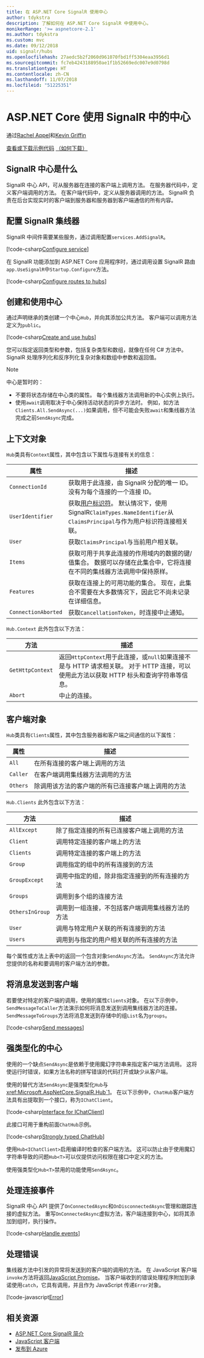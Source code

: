 ```yaml
---
title: 在 ASP.NET Core SignalR 使用中心
author: tdykstra
description: 了解如何在 ASP.NET Core SignalR 中使用中心。
monikerRange: '>= aspnetcore-2.1'
ms.author: tdykstra
ms.custom: mvc
ms.date: 09/12/2018
uid: signalr/hubs
ms.openlocfilehash: 27aedc5b2f2060d961070fbd1ff5304eaa3956d1
ms.sourcegitcommit: fc7eb4243188950ae1f1b52669edc007e9d0798d
ms.translationtype: HT
ms.contentlocale: zh-CN
ms.lasthandoff: 11/07/2018
ms.locfileid: "51225351"
---
```

# <a name="use-hubs-in-signalr-for-aspnet-core"></a>ASP.NET Core 使用 SignalR 中的中心

通过[Rachel Appel](https://twitter.com/rachelappel)和[Kevin Griffin](https://twitter.com/1kevgriff)

[查看或下载示例代码](https://github.com/aspnet/Docs/tree/master/aspnetcore/signalr/hubs/sample/ ) [（如何下载）](xref:index#how-to-download-a-sample)

## <a name="what-is-a-signalr-hub"></a>SignalR 中心是什么

SignalR 中心 API，可从服务器在连接的客户端上调用方法。 在服务器代码中，定义客户端调用的方法。 在客户端代码中，定义从服务器调用的方法。 SignalR 负责在后台实现实时的客户端到服务器和服务器到客户端通信的所有内容。

## <a name="configure-signalr-hubs"></a>配置 SignalR 集线器

SignalR 中间件需要某些服务，通过调用配置`services.AddSignalR`。

[!code-csharp[Configure service](hubs/sample/startup.cs?range=38)]

在 SignalR 功能添加到 ASP.NET Core 应用程序时，通过调用设置 SignalR 路由`app.UseSignalR`中`Startup.Configure`方法。

[!code-csharp[Configure routes to hubs](hubs/sample/startup.cs?range=57-60)]

## <a name="create-and-use-hubs"></a>创建和使用中心

通过声明继承的类创建一个中心`Hub`，并向其添加公共方法。 客户端可以调用方法定义为`public`。

[!code-csharp[Create and use hubs](hubs/sample/hubs/chathub.cs?range=8-37)]

您可以指定返回类型和参数，包括复杂类型和数组，就像在任何 C# 方法中。 SignalR 处理序列化和反序列化复杂对象和数组中参数和返回值。

> [!NOTE]
> 中心是暂时的：
> * 不要将状态存储在中心类的属性。 每个集线器方法调用新的中心实例上执行。  
> * 使用`await`调用取决于中心保持活动状态的异步方法时。 例如，如方法`Clients.All.SendAsync(...)`如果调用，但不可能会失败`await`和集线器方法完成之前`SendAsync`完成。

## <a name="the-context-object"></a>上下文对象

`Hub`类具有`Context`属性，其中包含以下属性与连接有关的信息：

| 属性 | 描述 |
| ------ | ----------- |
| `ConnectionId` | 获取用于此连接，由 SignalR 分配的唯一 ID。 没有为每个连接的一个连接 ID。|
| `UserIdentifier` | 获取[用户标识符](xref:signalr/groups)。 默认情况下，使用 SignalR`ClaimTypes.NameIdentifier`从`ClaimsPrincipal`与作为用户标识符连接相关联。 |
| `User` | 获取`ClaimsPrincipal`与当前用户相关联。 |
| `Items` | 获取可用于共享此连接的作用域内的数据的键/值集合。 数据可以存储在此集合中，它将连接在不同的集线器方法调用中保持原样。 |
| `Features` | 获取在连接上的可用功能的集合。 现在，此集合不需要在大多数情况下，因此它不尚未记录在详细信息。 |
| `ConnectionAborted` | 获取`CancellationToken`，时连接中止通知。 |

`Hub.Context` 此外包含以下方法：

| 方法 | 描述 |
| ------ | ----------- |
| `GetHttpContext` | 返回`HttpContext`用于此连接，或`null`如果连接不是与 HTTP 请求相关联。 对于 HTTP 连接，可以使用此方法以获取 HTTP 标头和查询字符串等信息。 |
| `Abort` | 中止的连接。 |

## <a name="the-clients-object"></a>客户端对象

`Hub`类具有`Clients`属性，其中包含服务器和客户端之间通信的以下属性：

| 属性 | 描述 |
| ------ | ----------- |
| `All` | 在所有连接的客户端上调用的方法 |
| `Caller` | 在客户端调用集线器方法调用的方法 |
| `Others` | 除调用该方法的客户端的所有已连接客户端上调用的方法 |


`Hub.Clients` 此外包含以下方法：

| 方法 | 描述 |
| ------ | ----------- |
| `AllExcept` | 除了指定连接的所有已连接客户端上调用的方法 |
| `Client` | 调用特定连接的客户端上的方法 |
| `Clients` | 调用特定连接的客户端上的方法 |
| `Group` | 调用指定的组中的所有连接到的方法  |
| `GroupExcept` | 调用中指定的组，除非指定连接到的所有连接的方法 |
| `Groups` | 调用到多个组的连接方法  |
| `OthersInGroup` | 调用到一组连接，不包括客户端调用集线器方法的方法  |
| `User` | 调用与特定用户关联的所有连接到的方法 |
| `Users` | 调用到与指定的用户相关联的所有连接的方法 |

每个属性或方法上表中的返回一个包含对象`SendAsync`方法。 `SendAsync`方法允许您提供的名称和要调用的客户端方法的参数。

## <a name="send-messages-to-clients"></a>将消息发送到客户端

若要使对特定的客户端的调用，使用的属性`Clients`对象。 在以下示例中，`SendMessageToCaller`方法演示如何将消息发送到调用集线器方法的连接。 `SendMessageToGroups`方法将消息发送到存储中的组`List`名为`groups`。

[!code-csharp[Send messages](hubs/sample/hubs/chathub.cs?range=15-24)]

## <a name="strongly-typed-hubs"></a>强类型化的中心

使用的一个缺点`SendAsync`是依赖于使用魔幻字符串来指定客户端方法调用。 这将使运行时错误，如果方法名称的拼写错误的代码打开或缺少从客户端。

使用的替代方法`SendAsync`是强类型化`Hub`与<xref:Microsoft.AspNetCore.SignalR.Hub`1>。 在以下示例中，`ChatHub`客户端方法具有出提取到一个接口，称为`IChatClient`。  

[!code-csharp[Interface for IChatClient](hubs/sample/hubs/ichatclient.cs?name=snippet_IChatClient)]

此接口可用于重构前面`ChatHub`示例。

[!code-csharp[Strongly typed ChatHub](hubs/sample/hubs/StronglyTypedChatHub.cs?range=8-18,36)]

使用`Hub<IChatClient>`启用编译时检查的客户端方法。 这可以防止由于使用魔幻字符串导致的问题`Hub<T>`可以仅提供访问权限在接口中定义的方法。

使用强类型化`Hub<T>`禁用的功能使用`SendAsync`。

## <a name="handle-events-for-a-connection"></a>处理连接事件

SignalR 中心 API 提供了`OnConnectedAsync`和`OnDisconnectedAsync`管理和跟踪连接的虚拟方法。 重写`OnConnectedAsync`虚拟方法，客户端连接到中心，如将其添加到组时，执行操作。

[!code-csharp[Handle events](hubs/sample/hubs/chathub.cs?range=26-36)]

## <a name="handle-errors"></a>处理错误

集线器方法中引发的异常将发送到的客户端的调用的方法。 在 JavaScript 客户端`invoke`方法将返回[JavaScript Promise](https://developer.mozilla.org/docs/Web/JavaScript/Guide/Using_promises)。 当客户端收到的错误处理程序附加到承诺使用`catch`，它具有调用，并且作为 JavaScript 传递`Error`对象。

[!code-javascript[Error](hubs/sample/wwwroot/js/chat.js?range=23)]

## <a name="related-resources"></a>相关资源

* [ASP.NET Core SignalR 简介](xref:signalr/introduction)
* [JavaScript 客户端](xref:signalr/javascript-client)
* [发布到 Azure](xref:signalr/publish-to-azure-web-app)
